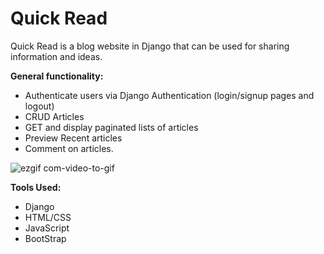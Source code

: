 # Quick Read
Quick Read is a blog website in Django that can be used for sharing information and ideas. 

**General functionality:**

- Authenticate users via Django Authentication (login/signup pages and logout)
- CRUD Articles
- GET and display paginated lists of articles
- Preview Recent articles
- Comment on articles.

![ezgif com-video-to-gif](https://user-images.githubusercontent.com/22757695/93666710-fcd92c80-fa45-11ea-9e01-8d597b5ad1ac.gif)


**Tools Used:**

- Django
- HTML/CSS
- JavaScript
- BootStrap
